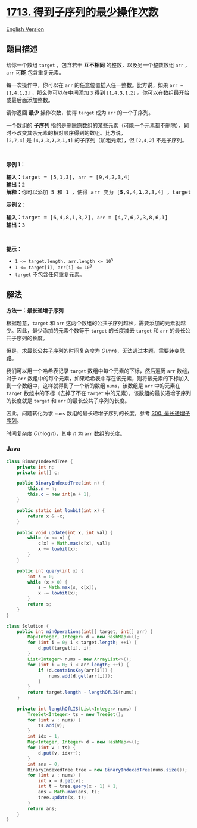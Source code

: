 # [1713. 得到子序列的最少操作次数](https://leetcode.cn/problems/minimum-operations-to-make-a-subsequence)

[English Version](/solution/1700-1799/1713.Minimum%20Operations%20to%20Make%20a%20Subsequence/README_EN.md)

## 题目描述

<p>给你一个数组 <code>target</code> ，包含若干 <strong>互不相同</strong> 的整数，以及另一个整数数组 <code>arr</code> ，<code>arr</code> <strong>可能</strong> 包含重复元素。</p>

<p>每一次操作中，你可以在 <code>arr</code> 的任意位置插入任一整数。比方说，如果 <code>arr = [1,4,1,2]</code> ，那么你可以在中间添加 <code>3</code> 得到 <code>[1,4,<strong>3</strong>,1,2]</code> 。你可以在数组最开始或最后面添加整数。</p>

<p>请你返回 <strong>最少</strong> 操作次数，使得<em> </em><code>target</code><em> </em>成为 <code>arr</code> 的一个子序列。</p>

<p>一个数组的 <strong>子序列</strong> 指的是删除原数组的某些元素（可能一个元素都不删除），同时不改变其余元素的相对顺序得到的数组。比方说，<code>[2,7,4]</code> 是 <code>[4,<strong>2</strong>,3,<strong>7</strong>,2,1,<strong>4</strong>]</code> 的子序列（加粗元素），但 <code>[2,4,2]</code> 不是子序列。</p>

<p> </p>

<p><strong>示例 1：</strong></p>

<pre><b>输入：</b>target = [5,1,3], <code>arr</code> = [9,4,2,3,4]
<b>输出：</b>2
<b>解释：</b>你可以添加 5 和 1 ，使得 arr 变为 [<strong>5</strong>,9,4,<strong>1</strong>,2,3,4] ，target 为 arr 的子序列。
</pre>

<p><strong>示例 2：</strong></p>

<pre><b>输入：</b>target = [6,4,8,1,3,2], <code>arr</code> = [4,7,6,2,3,8,6,1]
<b>输出：</b>3
</pre>

<p> </p>

<p><strong>提示：</strong></p>

<ul>
	<li><code>1 &lt;= target.length, arr.length &lt;= 10<sup>5</sup></code></li>
	<li><code>1 &lt;= target[i], arr[i] &lt;= 10<sup>9</sup></code></li>
	<li><code>target</code> 不包含任何重复元素。</li>
</ul>

## 解法

**方法一：最长递增子序列**

根据题意，`target` 和 `arr` 这两个数组的公共子序列越长，需要添加的元素就越少。因此，最少添加的元素个数等于 `target` 的长度减去 `target` 和 `arr` 的最长公共子序列的长度。

但是，[求最长公共子序列](/solution/1100-1199/1143.Longest%20Common%20Subsequence/README.md)的时间复杂度为 $O(mn)$，无法通过本题，需要转变思路。

我们可以用一个哈希表记录 `target` 数组中每个元素的下标，然后遍历 `arr` 数组，对于 `arr` 数组中的每个元素，如果哈希表中存在该元素，则将该元素的下标加入到一个数组中，这样就得到了一个新的数组 `nums`，该数组是 `arr` 中的元素在 `target` 数组中的下标（去掉了不在 `target` 中的元素），该数组的最长递增子序列的长度就是 `target` 和 `arr` 的最长公共子序列的长度。

因此，问题转化为求 `nums` 数组的最长递增子序列的长度。参考 [300. 最长递增子序列](/solution/0300-0399/0300.Longest%20Increasing%20Subsequence/README.md)。

时间复杂度 $O(n\log n)$，其中 $n$ 为 `arr` 数组的长度。

### **Java**

```java
class BinaryIndexedTree {
    private int n;
    private int[] c;

    public BinaryIndexedTree(int n) {
        this.n = n;
        this.c = new int[n + 1];
    }

    public static int lowbit(int x) {
        return x & -x;
    }

    public void update(int x, int val) {
        while (x <= n) {
            c[x] = Math.max(c[x], val);
            x += lowbit(x);
        }
    }

    public int query(int x) {
        int s = 0;
        while (x > 0) {
            s = Math.max(s, c[x]);
            x -= lowbit(x);
        }
        return s;
    }
}

class Solution {
    public int minOperations(int[] target, int[] arr) {
        Map<Integer, Integer> d = new HashMap<>();
        for (int i = 0; i < target.length; ++i) {
            d.put(target[i], i);
        }
        List<Integer> nums = new ArrayList<>();
        for (int i = 0; i < arr.length; ++i) {
            if (d.containsKey(arr[i])) {
                nums.add(d.get(arr[i]));
            }
        }
        return target.length - lengthOfLIS(nums);
    }

    private int lengthOfLIS(List<Integer> nums) {
        TreeSet<Integer> ts = new TreeSet();
        for (int v : nums) {
            ts.add(v);
        }
        int idx = 1;
        Map<Integer, Integer> d = new HashMap<>();
        for (int v : ts) {
            d.put(v, idx++);
        }
        int ans = 0;
        BinaryIndexedTree tree = new BinaryIndexedTree(nums.size());
        for (int v : nums) {
            int x = d.get(v);
            int t = tree.query(x - 1) + 1;
            ans = Math.max(ans, t);
            tree.update(x, t);
        }
        return ans;
    }
}
```

